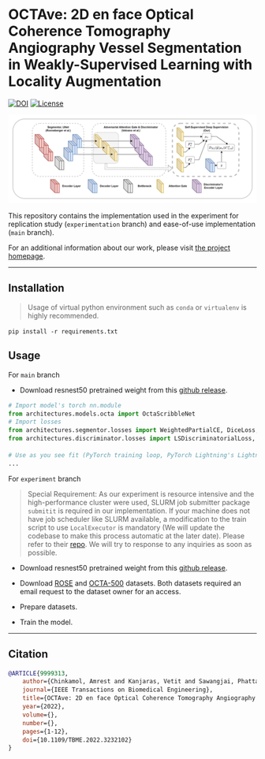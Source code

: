 # OCTAve: 2D en face Optical Coherence Tomography Angiography Vessel Segmentation in Weakly-Supervised Learning with Locality Augmentation

[![DOI](https://img.shields.io/badge/DOI-10.1109%2FTBME.2022.3232102-blue)](https://doi.org/10.1109/TBME.2022.3232102)
[![License](https://img.shields.io/badge/License-Apache%202.0-blue.svg)](https://opensource.org/licenses/Apache-2.0)

![ARCHFIG](docs/figure-1.jpg)


This repository contains the implementation used in the experiment for replication study (`experimentation` branch) and ease-of-use implementation (`main` branch).

For an additional information about our work, please visit [the project homepage](https://iobt-vistec.github.io/OCTAve).

---


## Installation
> Usage of virtual python environment such as `conda` or `virtualenv` is highly recommended.

`pip install -r requirements.txt`

## Usage

For `main` branch

- Download resnest50 pretrained weight from this [github release](https://github.com/zhanghang1989/ResNeSt/releases/download/weights_step1/resnest50-528c19ca.pth).


```python
# Import model's torch nn.module
from architectures.models.octa import OctaScribbleNet
# Import losses
from architectures.segmentor.losses import WeightedPartialCE, DiceLoss, InterlayerDivergence
from architectures.discriminator.losses import LSDiscriminatorialLoss, LSGeneratorLoss

# Use as you see fit (PyTorch training loop, PyTorch Lightning's LightningModule, Pytorch Ignite, etc.)
...
```

For `experiment` branch

> Special Requirement: As our experiment is resource intensive and the high-performance cluster were used, SLURM job submitter package `submitit` is required in our implementation. If your machine does not have job scheduler like SLURM available, a modification to the train script to use `LocalExecutor` is mandatory (We will update the codebase to make this process automatic at the later date). Please refer to their [repo](https://github.com/facebookincubator/submitit). We will try to response to any inquiries as soon as possible.

- Download resnest50 pretrained weight from this [github release](https://github.com/zhanghang1989/ResNeSt/releases/download/weights_step1/resnest50-528c19ca.pth).

- Download [ROSE](https://imed.nimte.ac.cn/dataofrose.html) and [OCTA-500](https://ieee-dataport.org/open-access/octa-500) datasets. Both datasets required an email request to the dataset owner for an access.
- Prepare datasets.
- Train the model.

---
## Citation

```bibtex
@ARTICLE{9999313,
    author={Chinkamol, Amrest and Kanjaras, Vetit and Sawangjai, Phattarapong and Zhao, Yitian and Sudhawiyangkul, Thapanun and Chantrapornchai, Chantana and Guan, Cuntai and Wilaiprasitporn, Theerawit},
    journal={IEEE Transactions on Biomedical Engineering},
    title={OCTAve: 2D en face Optical Coherence Tomography Angiography Vessel Segmentation in Weakly-Supervised Learning with Locality Augmentation},
    year={2022},
    volume={},
    number={},
    pages={1-12},
    doi={10.1109/TBME.2022.3232102}
}
```
